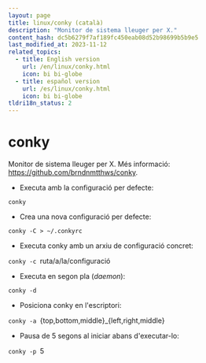 ```yaml
---
layout: page
title: linux/conky (català)
description: "Monitor de sistema lleuger per X."
content_hash: dc5b6279f7af189fc450eab08d52b98699b5b9e5
last_modified_at: 2023-11-12
related_topics:
  - title: English version
    url: /en/linux/conky.html
    icon: bi bi-globe
  - title: español version
    url: /es/linux/conky.html
    icon: bi bi-globe
tldri18n_status: 2
---
```

# conky

Monitor de sistema lleuger per X.
Més informació: <https://github.com/brndnmtthws/conky>.

- Executa amb la configuració per defecte:

`conky`

- Crea una nova configuració per defecte:

`conky -C > ~/.conkyrc`

- Executa conky amb un arxiu de configuració concret:

`conky -c `<span class="tldr-var badge badge-pill bg-dark-lm bg-white-dm text-white-lm text-dark-dm font-weight-bold">ruta/a/la/configuració</span>

- Executa en segon pla (*daemon*):

`conky -d`

- Posiciona conky en l'escriptori:

`conky -a `<span class="tldr-var badge badge-pill bg-dark-lm bg-white-dm text-white-lm text-dark-dm font-weight-bold">{top,bottom,middle}_{left,right,middle}</span>

- Pausa de 5 segons al iniciar abans d'executar-lo:

`conky -p `<span class="tldr-var badge badge-pill bg-dark-lm bg-white-dm text-white-lm text-dark-dm font-weight-bold">5</span>
